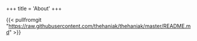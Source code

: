 +++
title = 'About'
+++

{{< pullfromgit "https://raw.githubusercontent.com/thehaniak/thehaniak/master/README.md" >}}
